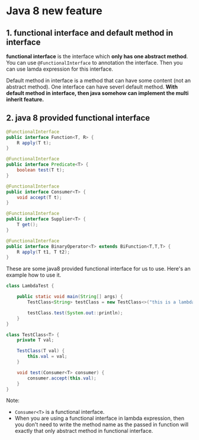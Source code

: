 # Java 8 new feature

## 1. functional interface and default method in interface

**functional interface** is the interface which **only has one abstract method**. You can use `@FunctionalInterface` to annotation the interface. Then you can use lamda expression for this interface.

Default method in interface is a method that can have some content (not an abstract method). One interface can have severl default method. **With default method in interface, then java somehow can implement the multi inherit feature.**

## 2. java 8 provided functional interface

```java
@FunctionalInterface
public interface Function<T, R> {
    R apply(T t);
}

@FunctionalInterface
public interface Predicate<T> {
    boolean test(T t);
}

@FunctionalInterface
public interface Consumer<T> {
    void accept(T t);
}

@FunctionalInterface
public interface Supplier<T> {
    T get();
}

@FunctionalInterface
public interface BinaryOperator<T> extends BiFunction<T,T,T> {
    R apply(T t1, T t2);
}
```

These are some java8 provided functional interface for us to use. Here's an example how to use it.

```java
class LambdaTest {

    public static void main(String[] args) {
        TestClass<String> testClass = new TestClass<>("this is a lambda test");

        testClass.test(System.out::println);
    }
}

class TestClass<T> {
    private T val;

    TestClass(T val) {
        this.val = val;
    }

    void test(Consumer<T> consumer) {
        consumer.accept(this.val);
    }
}
```

Note:

-   `Consumer<T>` is a functional interface. 
-   When you are using a functional interface in lambda expression, then you don't need to write the method name as the passed in function will exactly that only abstract method in functional interface.